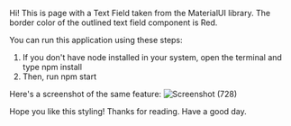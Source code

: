 Hi! This is page with a Text Field taken from the MaterialUI library. 
The border color of the outlined text field component is Red. 

You can run this application using these steps:
1. If you don't have node installed in your system, open the terminal and type npm install
2. Then, run npm start

Here's a screenshot of the same feature:
![Screenshot (728)](https://user-images.githubusercontent.com/62745351/215495542-585cbf42-82ad-4ce0-a85f-f76dca683e05.png)

Hope you like this styling!
Thanks for reading. Have a good day. 
